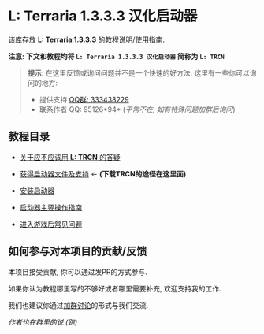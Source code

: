 # L: Terraria 1.3.3.3 汉化启动器

该库存放 **L: Terraria 1.3.3.3** 的教程说明/使用指南.

**注意: 下文和教程均将 `L: Terraria 1.3.3.3 汉化启动器` 简称为 `L: TRCN`**

> **提示**: 在这里反馈或询问问题并不是一个快速的好方法.
> 这里有一些你可以询问的地方:
> * 提供支持 [QQ群: 333438229](http://jq.qq.com/?_wv=1027&k=2KeEddg)
> * 联系作者 QQ: 95126\*94* (*平常不在, 如有特殊问题加群后询问*)

## 教程目录

* [关于应不应该用 **L: TRCN** 的答疑](WhyL.md)

* [获得启动器文件及支持](HowToDownload.md) ← **(下载TRCN的途径在这里面)**

* [安装启动器](HowToInstall.md)

* [启动器主要操作指南](HowToUse.md)

* [进入游戏后常见问题](FAQaboutL.md)

## 如何参与对本项目的贡献/反馈

本项目接受贡献, 你可以通过发PR的方式参与.

如果你认为教程哪里写的不够好或者哪里需要补充, 欢迎支持我的工作.

我们也建议你通过[加群讨论](http://jq.qq.com/?_wv=1027&k=2KeEddg)的形式与我们交流.

*作者也在群里的说 (跑)*